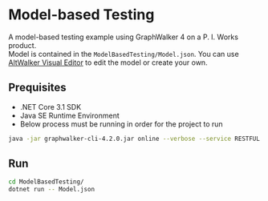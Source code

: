 # Model-based Testing

A model-based testing example using GraphWalker 4 on a P. I. Works product.  
Model is contained in the `ModelBasedTesting/Model.json`. You can use [AltWalker Visual Editor](https://altom.gitlab.io/altwalker/model-editor/#/visual-editor) to edit the model or create your own.

## Prequisites

- .NET Core 3.1 SDK
- Java SE Runtime Environment
- Below process must be running in order for the project to run

```bash
java -jar graphwalker-cli-4.2.0.jar online --verbose --service RESTFUL
```

## Run

```bash
cd ModelBasedTesting/
dotnet run -- Model.json
```

